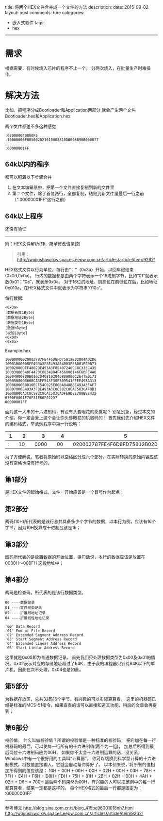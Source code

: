 title: 将两个HEX文件合并成一个文件的方法
description: 
date: 2015-09-02
layout: post
comments: ture
categories:
- 嵌入式软件
tags: 
- hex
---

# 需求
根据需要，有时候烧入芯片的程序不止一个。
分两次烧入，在批量生产时难操作。

<!--more-->

# 解决方法
比如，把程序分成Bootloader和Application两部分
就会产生两个文件Bootloader.hex和Application.hex

两个文件都差不多这种感觉
```
:020000040800F2
:10000000F805002021010008810D0008890B000877
……
:00000001FF
```

## 64k以内的程序
都可以照着以下步骤合并
1. 在文本编辑器中，把第一个文件直接复制到新的文件里
2. 第二个文件，除了首位两行，全部复制，粘贴到新文件里最后一行之前（“:00000001FF”这行之前）

## 64k以上程序
还没有验证

---

附：HEX文件解析(转，简单修改请见谅)
> 引用：http://wojiushiwolxw.spaces.eepw.com.cn/articles/article/item/92621

HEX格式文件以行为单位，每行由“：”（0x3a）开始，以回车键结束(0x0d,0x0a)。
行内的数据都是由两个字符表示一个16进制字节，比如”01”就表示数0x01；”0a”，就表示0x0a。
对于16位的地址，则高位在前低位在后，比如地址0x010a，在HEX格式文件中就表示为字符串”010a”。

每行数据:
```
<0x3a>
[数据长度1Byte]
[数据地址2Byte]
[数据类型1Byte]
[数据nByte]
[校验1Byte]
<0x0d>
<0x0a>
```
 
Example.hex
```
10000000020003787FE4F6D8FD75812B02004A02D6
10001000008FE493A3F8E493A34003F68001F20871
10002000DFF48029E493A3F85407240CC8C333C435
10003000540F4420C8834004F456800146F6DFE4A0
10004000800B01020408102040809000C2E47E0171
100050009360BCA3FF543F30E509541FFEE493A313
1000600060010ECF54C025E060A840B8E493A3FAF7
10007000E493A3F8E493A3C8C582C8CAC583CAF0B1
10008000A3C8C582C8CAC583CADFE9DEE780BEE432
0700F0001F70F31E80F022D7
00000001FF
```

面对这一大串的十六进制码，有没有头昏眼花的感觉呢？
别急别急，经过本文的介绍，你一定会爱上这个会让你头昏眼花的机器码的！
首先我们先介绍HEX文件的编码格式，举范例程序中第一行说明：

1|2|3|4|5|6
--|--|--|--|--|--
:　|10　|0000　|00　|020003787FE4F6D8FD75812B02004A02　|D6 


为了方便解说，笔者将原始码以空格区分成六个部分，在实际转换的原始内容应该没有空格也没有行号的。
## 第1部分
是HEX文件的起始格式，文件一开始应该是一个冒号作为起点；
## 第2部分
两码(10H)所代表的是该行总共具备多少个字节的数据，以本行为例，应该有16个字节，因为10H换算成十进制应该是16；
## 第3部分
四码所代表的是放置数据的开始位置，换句话说，本行的数据应该是放置在0000H～000FH 这段地址中；
## 第4部分
两码是检查码，所代表的是该行数据类型。
```
00 ----数据记录       
01 ----文件结束记录
02 ----扩展段地址记录
04 ----扩展线性地址记录

'00' Data Record
'01' End of File Record
'02' Extended Segment Address Record
'03' Start Segment Address Record
'04' Extended Linear Address Record
'05' Start Linear Address Record
```
这里就是0x00即为普通数据记录。
首先我们只处理数据类型为0x00及0x01的情况。0x02表示对应的存储地址超过了64K，由于我的编程器只针对64K以下的单片机，因此在次不处理，0x04也是如此。
## 第5部分
为数据存放区，总共32码16个字节，有兴趣的可以实际算算看，
这里的机器码已经是标准的MCS-51指令，如果查表的话可以直接知道其功能，稍后的文章会再提到；
## 第6部分
校验值。
什么叫做校验值？所谓的校验值是一种标准的校验码，
把它加在每一行机器码的最后，可以使每一行所有的十六进制值(两个为一组)，
加总后所得到最后两位十六进制码应为00H，
如果你不太会十六进制运算的话，没关系，Windows中有一个很好用的工具叫“计算器”，
你可以切换到科学型计算的十六进制模式，将数值直接输入，它就会自动帮你算好了。
以本例来说，将所有的值相加所得到的值应该是：
10H + 00H + 00H + 00H + 02H + 00H + 03H + 78H + 
7FH + E4H + F6H + D8H+ FDH + 75H + 81H + 2BH + 02H + 
00H + 4AH + 02H + D6H = 700H
最后两个码果然为00H，有兴趣的人可以把范例中的每一行都算算看，结果一定都是这样的。
每个HEX格式的最后一行都是固定为：
:00000001FF

---

参考博文
http://blog.sina.com.cn/s/blog_415be96001018nh7.html
http://wojiushiwolxw.spaces.eepw.com.cn/articles/article/item/92621

